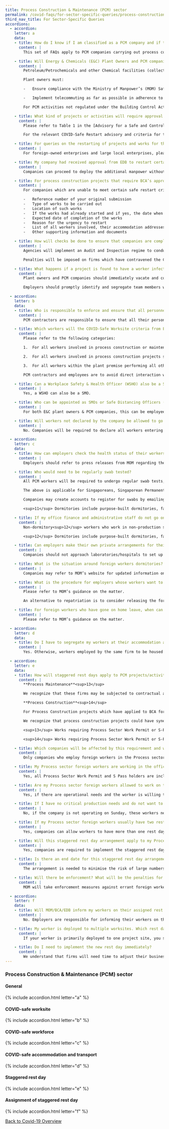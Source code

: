 ```yaml
---
title: Process Construction & Maintenance (PCM) sector
permalink: /covid-faqs/for-sector-specific-queries/process-construction-Maintenance
third_nav_title: For Sector-Specific Queries
accordions:
  - accordion:
    letter: a
    data:
    - title: How do I know if I am classified as a PCM company and if the following FAQs apply to me?
      content: |
        This set of FAQs apply to PCM companies carrying out process construction and process turnaround maintenance works, as well as the relevant plant owners. PCM companies are defined as those which are corporate members of the Association of the Process Industry (ASPRI) and endorsed by ASPRI as a PCM contractor, allowed to employ Process account Work Permit and S-Pass Holders.

    - title: Will Energy & Chemicals (E&C) Plant Owners and PCM companies be allowed to resume their operations after 2 June 2020?
      content: |
        Petroleum/Petrochemicals and other Chemical facilities (collectively known as E&C facilities) are part of the Manufacturing & Production facilities that are allowed to re-open after 2 June 2020 without any manpower quota.

        Plant owners must:

        -	Ensure compliance with the Ministry of Manpower’s (MOM) Safe Management Measures (SMM) and checklist.

        -	Implement telecommuting as far as possible in adherence to MOM’s SMM.

        For PCM activities not regulated under the Building Control Act, E&C plant owners and their PCM contractors must ensure compliance to the COVID-Safe Restart Criteria for E&C plant owners and PCM companies published on MTI’s GoBusiness portal [here](/safemanagement/sector/).

    - title: What kind of projects or activities will require approval from the relevant authorities before they can start/resume from 2 June 2020 onwards? Is there any difference in the resumption of work after Circuit Breaker between the PCM and Construction Sector?
      content: |
        Please refer to Table 1 in the [Advisory for a Safe and Controlled Restart of the PCM sector](/safemanagement/general/) for details on the guidelines that would apply to different types of works and companies.

        For the relevant COVID-Safe Restart advisory and criteria for the Construction sector, please refer to the BCA advisory dated [10 August 2020](https://www1.bca.gov.sg/docs/default-source/bca-restart/circular-on-permission-to-resume-work-and-safe-accomm-relaxation.pdf){:target="_blank"} here and the BCA’s COVID-19 website [here](https://www1.bca.gov.sg/COVID-19){:target="_blank"}.

    - title: For queries on the restarting of projects and works for the PCM sector, is there a point-of-contact in EDB or ESG that I can consult on the queries?
      content: |
        For foreign-owned enterprises and large local enterprises, please contact EDB [here](http://www.edb.gov.sg/en/contact/contact-us.html){:target="_blank"} if you have any queries or require clarifications. All other local enterprises can contact Enterprise Singapore [here](/contact-us/) if you have any queries or require clarifications.

    - title: My company had received approval from EDB to restart certain construction or turnaround maintenance projects with some workers. Do I need to inform EDB of additional manpower that I plan to deploy?
      content: |
        Companies can proceed to deploy the additional manpower without EDB’s approval, subject to the MTI-approved manning levels of their PCM contractors. Companies should maintain updated records of the worker cohorting arrangements (worker details, worksite team/zone, transport and accommodation arrangements) for prompt submission to the relevant authorities if needed, especially in the event of a Covid incident.  

    - title: For process construction projects that require BCA’s approval for resumption of works but are unable to meet certain BCA safe restart criteria, where can I lodge an appeal?
      content: |
        For companies which are unable to meet certain safe restart criteria from BCA and have legitimate justifications as to why these restart criteria would not be feasible for the process construction project, you can write in to <bca_appeals@bca.gov.sg>{:target="_blank"} to appeal with the following information:

        -	Reference number of your original submission
        -	Type of works to be carried out
        -	Location of such works
        -	If the works had already started and if yes, the date when works started
        -	Expected date of completion of the works
        -	Reason for the urgency to restart
        -	List of all workers involved, their accommodation addresses and their compliance with BCA’s COVID-Safe Restart Criteria
        -	Other supporting information and documents

    - title: How will checks be done to ensure that companies are complying with COVID-Safe Restart criteria?
      content: |
        Agencies will implement an Audit and Inspection regime to conduct checks and to ensure compliance on site based on relevant safe management measures.

        Penalties will be imposed on firms which have contravened the COVID-Safe Restart criteria or MOM’s Safe Management Measures, whichever relevant. In addition, these firms will be required to resubmit their rectification plans, where applicable, and implement these measures as part of the follow ups to the enforcement actions taken.

    - title: What happens if a project is found to have a worker infected with COVID-19 after works have been resumed?
      content: |
        Plant owners and PCM companies should immediately vacate and cordon-off the immediate section of the workplace premises where the confirmed case worked. There is no need to vacate the building or the whole floor if there is no sustained and close contact with the confirmed case. Subsequently, carry out a thorough cleaning and disinfect all relevant on-site areas and assets exposed to confirmed cases, in accordance with the National Environment Agency’s (NEA’s) guidelines. Please refer to the COVID-Safe Restart criteria for E&C plant owners and PCM companies for further guidance on the handling of suspected and/or confirmed cases.

        Employers should promptly identify and segregate team members who were in sustained and close contact with the confirmed case to support MOH’s contact tracing efforts. Close contacts will be isolated and tested, and works on site may be suspended.

  - accordion:
    letter: b
    data:
    - title: Who is responsible to enforce and ensure that all personnel from PCM companies comply with COVID-Safe Worksite requirements?
      content: |
        PCM contractors are responsible to ensure that all their personnel (e.g. employees, contractors, etc.) adhere to COVID-Safe Worksite requirements for PCM companies, as well as any requirements determined by plant owners for the worksite.

    - title: Which workers will the COVID-Safe Worksite criteria from EDB apply to?
      content: |
        Please refer to the following categories:

        1.	For all workers involved in process construction or maintenance activities that are not regulated under the Building Control Act, the PCM sector COVID-Safe Worksite criteria from EDB would apply.

        2.	For all workers involved in process construction projects subject to BCA’s approval, the relevant requirements under BCA’s COVID-Safe Worksite Guidelines would apply.

        3.	For all workers within the plant premise performing all other work, they would have to comply with the SMM laid out by the plant owners.

        PCM contractors and employees are to avoid direct interaction with the E&C plant owner/customer’s employees except for safety and quality checks.

    - title: Can a Workplace Safety & Health Officer (WSHO) also be a Safe Management Officer (SMO)?
      content: |
        Yes, a WSHO can also be a SMO.

    - title: Who can be appointed as SMOs or Safe Distancing Officers (SDO)?
      content: |
        For both E&C plant owners & PCM companies, this can be employees that have been appointed to assume the roles of SMOs & SDOs. PCM companies will have to employ both SMOs and SDOs, while plant owners will have to minimally employ SMOs. SMOs & SDOs from plant owners and PCM companies should also work together to implement and coordinate the SMM system at the worksite.

    - title: Will workers not declared by the company be allowed to go onto the worksite?
      content: |
        No. Companies will be required to declare all workers entering the worksite and ensure that those who are unwell or have not completed the required swab tests do not enter the worksite for the project.

  - accordion:
    letter: c
    data:
    - title: How can employers check the health status of their workers?
      content: |
        Employers should refer to press releases from MOM regarding the status of dormitories, and also communicate with their workers to verify their health status.

    - title: Who would need to be regularly swab tested?
      content: |
        All PCM workers will be required to undergo regular swab tests, with the exception of non-dormitory<sup>11</sup> workers who work in non-production sites or work from home.

        The above is applicable for Singaporeans, Singaporean Permanent Residents, Work Permit Holders, S Pass Holders and Employment Pass Holders.

        Companies may create accounts to register for swabs by emailing <swab@edb.gov.sg>{:target="_blank"} and schedule for workers to be swabbed via <https://swab.hpb.gov.sg/ext/login.aspx>{:target="_blank"}. If any workers who are working are found to have missed regular testing, the workers’ AccessCode will turn Red after a grace period and the worker should not return to work. MOM will also follow-up to revoke the workpass and blacklist the company should there be no valid reason for the worker missing the swab. EDB also reserves the right to withdraw any approval given for resumption of works.

        <sup>11</sup> Dormitories include purpose-built dormitories, factory-converted dormitories, construction temporary quarters, temporary occupation license quarters, temporary living quarters and government decant sites.

    - title: If my office finance and administrative staff do not go on-site or come into contact with on-site workers, do they have to be regularly swab tested?
      content: |
        Non-dormitory<sup>12</sup> workers who work in non-production sites or work from home do not need to be regularly swab tested.

        <sup>12</sup> Dormitories include purpose-built dormitories, factory-converted dormitories, construction temporary quarters, temporary occupation license quarters, temporary living quarters and government decant sites.

    - title: Can employers make their own private arrangements for their employees to be tested?
      content: |
        Companies should not approach laboratories/hospitals to set up a private arrangement for these tests. Companies may create accounts to register for swabs by emailing <swab@edb.gov.sg>{:target="_blank"} and schedule for workers to be swabbed via <https://swab.hpb.gov.sg/ext/login.aspx>{:target="_blank"}.

    - title: What is the situation around foreign workers dormitories? When can my workers leave the dormitory for work?
      content: |
        Companies may refer to MOM’s website for updated information on dormitory clearance [here](https://www.mom.gov.sg/covid-19/cleared-dormitories){:target="_blank"} and MOM’s advisory to employers on safe living in foreign worker dormitories [here](https://www.mom.gov.sg/covid-19/advisory-to-employers-on-safe-living-for-foreign-worker-dormitories){:target="_blank"}.

    - title: What is the procedure for employers whose workers want to return to their native countries? Who can they approach, is it the task force at the dormitory? When are these foreign workers allowed to leave?
      content: |
        Please refer to MOM’s guidance on the matter.

        An alternative to repatriation is to consider releasing the foreign worker to other companies that are short in manpower. If it is assessed that the foreign workers are not needed, an alternative is that employers may give consent for them to be transferred to other employers facing manpower shortages. Employers can approach Singapore Business Federation (SBF) at <manpowerconnect@sbf.org.sg>{:target="_blank"} or visit SBF’s website [here](https://www.sbf.org.sg/media-centre/manpowerconnect){:target="_blank"}.

    - title: For foreign workers who have gone on home leave, when can they return?
      content: |
        Please refer to MOM’s guidance on the matter.

  - accordion:
    letter: d
    data:
    - title: Do I have to segregate my workers at their accommodation according to their projects and teams?
      content: |
        Yes. Otherwise, workers employed by the same firm to be housed in the same room. Limited to a maximum of 2 employers housed within each room. Please refer to the latest guidance on the matter [here](https://go.gov.sg/bca-circular-cohorting-exercise){:target="_blank"}.

  - accordion:
    letter: e
    data:
    - title: How will staggered rest days apply to PCM projects/activities that involve Work Permit and S Pass holders hired under the Process account?
      content: |
        **Process Maintenance**<sup>13</sup>  

        We recognize that these firms may be subjected to contractual agreements on days when their services need to be provided. To cater for their varying manpower deployment requirements, we will allow firms to choose the appropriate rest days for their workers between Monday to Saturday, as the day when the worker is allowed to exit the dorm. Workers can continue to rest from work on Sunday but must stay within the dorm.

        **Process Construction**<sup>14</sup>    

        For Process Construction projects which have applied to BCA for approval to restart, BCA will assign a rest day for the Construction account Work Permit and S-pass holders involved in the project. For projects that do not apply to BCA for restart, employers of Construction account Work Permit or S-Pass Holders can choose a rest day for each of their workers.

        We recognize that process construction projects could have synergies with process maintenance works (e.g. shared equipment/workers, interdependent job sequencing). To cater for these synergies, we will allow Process firms to choose the appropriate rest days for their Process account Work Permit and S-Pass holders between Monday to Saturday, as the day when the worker is allowed to exit the dorm. Workers can continue to rest from work on Sunday but must stay within the dorm. Employers should work with the project/plant owner to select the appropriate rest day for their workers from Monday to Saturday.

        <sup>13</sup> Works requiring Process Sector Work Permit or S-Pass Holders in connection with the maintenance of plant equipment in the Petroleum/Petrochemicals and other Chemicals manufacturing sector.

        <sup>14</sup> Works requiring Process Sector Work Permit or S-Pass Holders in connection with the construction of plant equipment in the Petroleum/Petrochemicals and other Chemicals manufacturing sector.

    - title: Which companies will be affected by this requirement and will this be imposed on all employees within the company?
      content: |
        Only companies who employ foreign workers in the Process sector will be affected. Staggered rest days will apply to all Work Permit and S Pass holders hired under the Process account. Companies can check the category of their foreign workers via Ministry of Manpower’s (MOM’s) Work Permit Online platform [here]<https://www.mom.gov.sg/eservices/services/wp-online-for-businesses-and-employment-agencies>{:target="_blank"}. Companies are required to adopt and implement the staggered rest day arrangement for these employees.

    - title: My Process sector foreign workers are working in the office and not on the production site, are they required to follow the staggered rest day arrangement?
      content: |  
        Yes, all Process Sector Work Permit and S Pass holders are included regardless of their assigned worksite and role. This will help to reduce crowding when they are out on personal activities on their rest days.

    - title: Are my Process sector foreign workers allowed to work on their allocated rest day?
      content: |        
        Yes, if there are operational needs and the worker is willing to work on their rest day. However, employers are to comply with the Employment Act and compensate the worker with overtime pay, and abide by the overtime hours limit accordingly.

    - title: If I have no critical production needs and do not want to operate on Sunday, do my Process sector workers still need to report to work as it is not their assigned rest day?
      content: |      
        No, if the company is not operating on Sunday, these workers need not report to the worksite but they will not be able to leave their dormitory for leisure or personal errands that day. The workers can leave the dormitories for leisure or personal reasons only on their assigned rest day each week.

    - title: If my Process sector foreign workers usually have two rest days per week, can they be given two rest days?
      content: |    
        Yes, companies can allow workers to have more than one rest day. Nonetheless, companies need to update only one of the rest days in the Safe@Work system. This will be the day where the workers will be able to leave their dormitory for leisure and personal reasons. On other rest days, the worker need not work, but will need to rest in their dormitory during this stage of the pandemic.

    - title: Will this staggered rest day arrangement apply to my Process sector workers who are not living in dormitories?
      content: |    
        Yes, companies are required to implement the staggered rest day arrangement for their Process sector workers regardless of their place of residence. Staggered rest day is needed to prevent the risk of large numbers of people congregating on their rest days, which will heighten the risk of COVID-19 transmission. This arrangement will reduce the pool of people interacting with others outside of work on any given day, and mitigate the public health risk to themselves, and others. However, workers not living in dormitories will not be required to apply for Exit Pass to leave their residence.

    - title: Is there an end date for this staggered rest day arrangement?
      content: |    
        The arrangement is needed to minimise the risk of large numbers of people congregating, and thereby reduce the risk of COVID-19 transmission. Staggered rest days will be reviewed when the COVID-19 pandemic has abated.

    - title: Will there be enforcement? What will be the penalties for companies and workers who do not comply with the staggered rest day arrangement?
      content: |   
        MOM will take enforcement measures against errant foreign workers including the suspension of dorm exits for leisure purposes, and in extreme cases, the revocation of work passes.

  - accordion:
    letter: f
    data:
    - title: Will MOM/BCA/EDB inform my workers on their assigned rest day?
      content: |
        No. Employers are responsible for informing their workers on their assigned rest days and if there are any subsequent changes.

    - title: My worker is deployed to multiple worksites. Which rest day should I follow?
      content: |
        If your worker is primarily deployed to one project site, you should follow the rest day of the project site. If your worker serves multiple project sites or is not deployed to a site, you may select a rest day between Monday to Saturday that best fits his work schedule. Please log on to MOM’s Safe@Work system to select a suitable rest day for your worker.

    - title: Do I need to implement the new rest day immediately?
      content: |
        We understand that firms will need time to adjust their business practices and manpower deployment to implement their new rest day. Hence, you will be given one-month grace period from 12 August 2020 to implement your new rest day.
---
```


### Process Construction & Maintenance (PCM) sector

#### General
{% include accordion.html letter="a" %}

#### COVID-safe worksite
{% include accordion.html letter="b" %}

#### COVID-safe workforce
{% include accordion.html letter="c" %}

#### COVID-safe accommodation and transport
{% include accordion.html letter="d" %}

#### Staggered rest day
{% include accordion.html letter="e" %}

#### Assignment of staggered rest day
{% include accordion.html letter="f" %}

[Back to Covid-19 Overview](/covid/)
